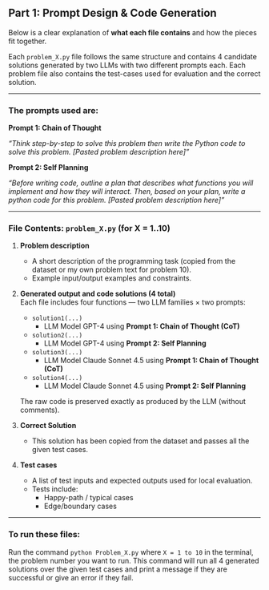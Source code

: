## Part 1: Prompt Design & Code Generation

Below is a clear explanation of **what each file contains** and how the pieces fit together.  

Each `problem_X.py` file follows the same structure and contains 4 candidate solutions generated by two LLMs with two different prompts each. Each problem file also contains the test-cases used for evaluation and the correct solution.

---

### The prompts used are:  

**Prompt 1: Chain of Thought**

*“Think step-by-step to solve this problem then write the Python code to solve this problem. [Pasted problem description here]”*

**Prompt 2: Self Planning**

*“Before writing code, outline a plan that describes what functions you will implement and how they will interact. Then, based on your plan, write a python code for this problem. [Pasted problem description here]”*


---
### File Contents: `problem_X.py` (for X = 1..10) 


1. **Problem description**
   - A short description of the programming task (copied from the dataset or my own problem text for problem 10).
   - Example input/output examples and constraints.

2. **Generated output and code solutions (4 total)**  
   Each file includes four functions — two LLM families × two prompts:
   - `solution1(...)`  
     - LLM Model GPT-4 using **Prompt 1: Chain of Thought (CoT)**  
   - `solution2(...)`  
     - LLM Model GPT-4 using **Prompt 2: Self Planning**  
   - `solution3(...)`  
     - LLM Model Claude Sonnet 4.5 using **Prompt 1: Chain of Thought (CoT)**  
   - `solution4(...)`  
     - LLM Model Claude Sonnet 4.5 using **Prompt 2: Self Planning**  

    The raw code is preserved exactly as produced by the LLM (without comments).

3. **Correct Solution**
   - This solution has been copied from the dataset and passes all the given test cases. 

4. **Test cases**
   - A list of test inputs and expected outputs used for local evaluation.  
   - Tests include:
     - Happy-path / typical cases
     - Edge/boundary cases

---

### To run these files: 

Run the command `python Problem_X.py` where `X = 1 to 10` in the terminal, the problem number you want to run. This command will run all 4 generated solutions over the given test cases and print a message if they are successful or give an error if they fail. 